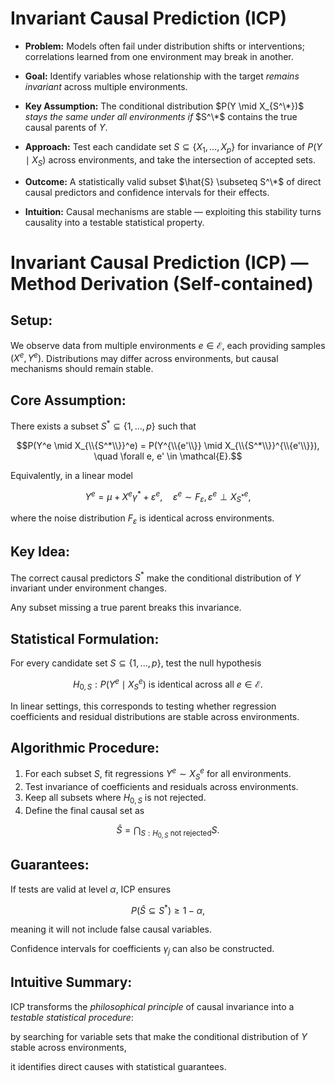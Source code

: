 # Invariant Causal Prediction (ICP)

- **Problem:** Models often fail under distribution shifts or interventions; correlations learned from one environment may break in another.

- **Goal:** Identify variables whose relationship with the target *remains invariant* across multiple environments.

- **Key Assumption:** The conditional distribution $P(Y \mid X_{S^\*})$ *stays the same under all environments if* $S^\*$ contains the true causal parents of $Y$.

- **Approach:** Test each candidate set $S \subseteq \{X_1, \ldots, X_p\}$ for invariance of $P(Y \mid X_S)$ across environments, and take the intersection of accepted sets.

- **Outcome:** A statistically valid subset $\hat{S} \subseteq S^\*$ of direct causal predictors and confidence intervals for their effects.

- **Intuition:** Causal mechanisms are stable — exploiting this stability turns causality into a testable statistical property.

# Invariant Causal Prediction (ICP) — Method Derivation (Self-contained)

## Setup:
We observe data from multiple environments $e \in \mathcal{E}$, each providing samples $(X^e, Y^e)$.
Distributions may differ across environments, but causal mechanisms should remain stable.

## Core Assumption:
There exists a subset $S^* \subseteq \{1, ..., p\}$ such that

$$P(Y^e \mid X_{\\{S^*\\}}^e) = P(Y^{\\{e'\\}} \mid X_{\\{S^*\\}}^{\\{e'\\}}), \quad \forall e, e' \in \mathcal{E}.$$

Equivalently, in a linear model

$$Y^e = \mu + X^e \gamma^* + \varepsilon^e, \quad \varepsilon^e \sim F_\varepsilon, \varepsilon^e \perp X_{S^*}^e,$$

where the noise distribution $F_\varepsilon$ is identical across environments.

## Key Idea:
The correct causal predictors $S^*$ make the conditional distribution of $Y$ invariant under environment changes.

Any subset missing a true parent breaks this invariance.

## Statistical Formulation:
For every candidate set $S \subseteq \{1, ..., p\}$, test the null hypothesis

$$H_{0,S}: P(Y^e \mid X_S^e) \text{ is identical across all } e \in \mathcal{E}.$$

In linear settings, this corresponds to testing whether regression coefficients and residual distributions are stable across environments.

## Algorithmic Procedure:
1. For each subset $S$, fit regressions $Y^e \sim X_S^e$ for all environments.
2. Test invariance of coefficients and residuals across environments.
3. Keep all subsets where $H_{0,S}$ is not rejected.
4. Define the final causal set as

$$\hat{S} = \bigcap_{S: H_{0,S} \text{ not rejected}} S.$$

## Guarantees:
If tests are valid at level $\alpha$, ICP ensures

$$P(\hat{S} \subseteq S^*) \geq 1 - \alpha,$$

meaning it will not include false causal variables.

Confidence intervals for coefficients $\gamma_j$ can also be constructed.

## Intuitive Summary:
ICP transforms the *philosophical principle* of causal invariance into a *testable statistical procedure*:

by searching for variable sets that make the conditional distribution of $Y$ stable across environments,

it identifies direct causes with statistical guarantees.

